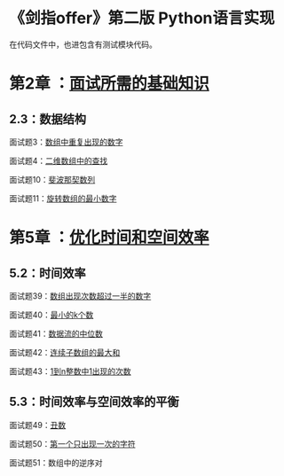 # 《剑指offer》第二版 Python语言实现

在代码文件中，也进包含有测试模块代码。

# 第2章 ：[面试所需的基础知识](https://github.com/gdutthu/CodingInterviewChinese2/tree/master/chap2)

## 2.3：数据结构

面试题3：[数组中重复出现的数字](https://github.com/gdutthu/CodingInterviewChinese2/tree/master/chap2/3_duplicate)

面试题4：[二维数组中的查找](https://github.com/gdutthu/CodingInterviewChinese2/tree/master/chap2/4_FindInPartiallySortedMatrix)

面试题10：[斐波那契数列](https://github.com/gdutthu/CodingInterviewChinese2/tree/master/chap2/10_Fibonacci)

面试题11：[旋转数组的最小数字](https://github.com/gdutthu/CodingInterviewChinese2/tree/master/chap2/11_MinNumberInRotatedArray)



# 第5章 ：[优化时间和空间效率](https://github.com/gdutthu/CodingInterviewChinese2/tree/master/chap5)

## 5.2：时间效率

面试题39：[数组出现次数超过一半的数字](https://github.com/gdutthu/CodingInterviewChinese2/tree/master/chap5/39_MoreThanHalfNum)

面试题40：[最小的k个数](https://github.com/gdutthu/CodingInterviewChinese2/tree/master/chap5/40_GetLeastNumbers)

面试题41：[数据流的中位数](https://github.com/gdutthu/CodingInterviewChinese2/tree/master/chap5/41_StreamMedian)

面试题42：[连续子数组的最大和](https://github.com/gdutthu/CodingInterviewChinese2/tree/master/chap5/42_GreatestSumOfSubarrays)

面试题43：[1到n整数中1出现的次数](https://github.com/gdutthu/CodingInterviewChinese2/tree/master/chap5/43_NumberOf1)

## 5.3：时间效率与空间效率的平衡

面试题49：[丑数](https://github.com/gdutthu/CodingInterviewChinese2/tree/master/chap5/49_UglyNumber)

面试题50：[第一个只出现一次的字符](https://github.com/gdutthu/CodingInterviewChinese2/tree/master/chap5/50_FirstNotRepeatingChar)

面试题51：数组中的逆序对

